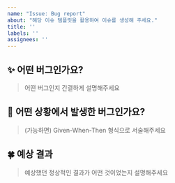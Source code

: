 ```yaml
---
name: "Issue: Bug report"
about: "해당 이슈 템플릿을 활용하여 이슈를 생성해 주세요."
title: ''
labels: ''
assignees: ''
---
```



## ✨ 어떤 버그인가요?

> 어떤 버그인지 간결하게 설명해주세요

## 📌 어떤 상황에서 발생한 버그인가요?

> (가능하면) Given-When-Then 형식으로 서술해주세요

## 🍀 예상 결과

> 예상했던 정상적인 결과가 어떤 것이었는지 설명해주세요